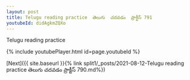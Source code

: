```yaml
---
layout: post
title: Telugu reading practice  తెలుగు  చదవడం  ప్రాక్టీస్ 791
youtubeId: didAgkmZQXo
---
```

 
 
Telugu reading practice
 
 
 
 
 


{% include youtubePlayer.html id=page.youtubeId %}
 
[Next]({{ site.baseurl }}{% link  split1/_posts/2021-08-12-Telugu reading practice  తెలుగు  చదవడం  ప్రాక్టీస్ 790.md%})
 
